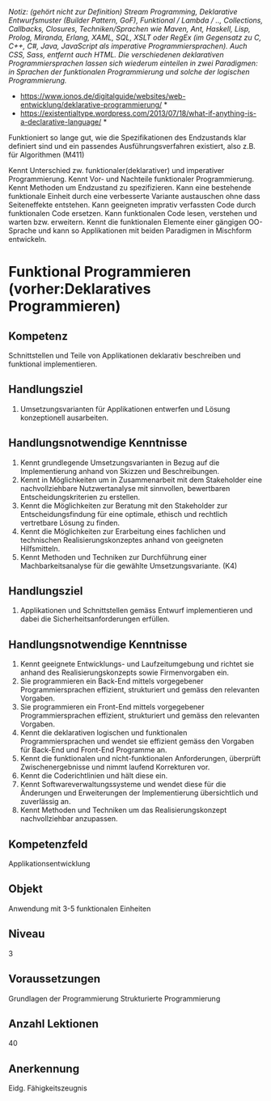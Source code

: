 *Notiz: (gehört nicht zur Definition)*
*Stream Programming, Deklarative Entwurfsmuster (Builder Pattern, GoF), Funktional / Lambda / .., Collections, Callbacks, Closures,* 
*Techniken/Sprachen wie Maven, Ant, Haskell, Lisp, Prolog, Miranda, Erlang, XAML, SQL, XSLT oder RegEx (im Gegensatz zu C, C++, C#, Java, JavaScript als imperative Programmiersprachen). Auch CSS, Sass, entfernt auch HTML.*
*Die verschiedenen deklarativen Programmiersprachen lassen sich wiederum einteilen in zwei Paradigmen: in Sprachen der funktionalen Programmierung und solche der logischen Programmierung.*
* https://www.ionos.de/digitalguide/websites/web-entwicklung/deklarative-programmierung/ *
* https://existentialtype.wordpress.com/2013/07/18/what-if-anything-is-a-declarative-language/ *

Funktioniert so lange gut, wie die Spezifikationen des Endzustands klar definiert sind und ein passendes Ausführungsverfahren existiert, also z.B. für Algorithmen (M411)

Kennt Unterschied zw. funktionaler(deklarativer) und imperativer Programmierung.
Kennt Vor- und Nachteile funktionaler Programmierung.
Kennt Methoden um Endzustand zu spezifizieren.
Kann eine bestehende funktionale Einheit durch eine verbesserte Variante austauschen ohne dass Seiteneffekte entstehen.
Kann geeigneten imprativ verfassten Code durch funktionalen Code ersetzen. 
Kann funktionalen Code lesen, verstehen und warten bzw. erweitern.
Kennt die funktionalen Elemente einer gängigen OO-Sprache und kann so Applikationen mit beiden Paradigmen in Mischform entwickeln.

# Funktional Programmieren (vorher:Deklaratives Programmieren)

## Kompetenz
Schnittstellen und Teile von Applikationen deklarativ beschreiben und funktional implementieren.

## Handlungsziel 
1. Umsetzungsvarianten für Applikationen entwerfen und Lösung konzeptionell ausarbeiten.

## Handlungsnotwendige Kenntnisse
1. Kennt grundlegende Umsetzungsvarianten in Bezug auf die Implementierung anhand von Skizzen und Beschreibungen.
  1. Kennt in Möglichkeiten um in Zusammenarbeit mit dem Stakeholder eine nachvollziehbare Nutzwertanalyse mit sinnvollen, bewertbaren Entscheidungskriterien zu erstellen.
  1. Kennt die Möglichkeiten zur Beratung mit den Stakeholder zur  Entscheidungsfindung für eine optimale, ethisch und rechtlich vertretbare Lösung zu finden.
  1. Kennt die Möglichkeiten zur Erarbeitung eines fachlichen und technischen Realisierungskonzeptes anhand von geeigneten Hilfsmitteln.
  1. Kennt Methoden und Techniken zur Durchführung einer Machbarkeitsanalyse für die gewählte Umsetzungsvariante. (K4)

## Handlungsziel
1. Applikationen und Schnittstellen gemäss Entwurf implementieren und dabei die Sicherheitsanforderungen erfüllen.

## Handlungsnotwendige Kenntnisse
1. Kennt geeignete Entwicklungs- und Laufzeitumgebung und richtet sie anhand des Realisierungskonzepts sowie Firmenvorgaben ein.
  1. Sie programmieren ein Back-End mittels vorgegebener Programmiersprachen effizient, strukturiert und gemäss den relevanten Vorgaben.
  1. Sie programmieren ein Front-End mittels vorgegebener Programmiersprachen effizient, strukturiert und gemäss den relevanten Vorgaben. 
  1. Kennt die deklarativen logischen und funktionalen Programmiersprachen und wendet sie effizient gemäss den Vorgaben für Back-End und Front-End Programme an. 
  1. Kennt die funktionalen und nicht-funktionalen Anforderungen, überprüft Zwischenergebnisse und nimmt laufend Korrekturen vor.
  1. Kennt die Coderichtlinien und hält diese ein.
  1. Kennt Softwareverwaltungssysteme und wendet diese für die Änderungen und Erweiterungen der Implementierung übersichtlich und zuverlässig an.
  1. Kennt Methoden und Techniken um das Realisierungskonzept nachvollziehbar anzupassen.

## Kompetenzfeld
Applikationsentwicklung

## Objekt
Anwendung mit 3-5 funktionalen Einheiten

## Niveau
3

## Voraussetzungen
Grundlagen der Programmierung
Strukturierte Programmierung

## Anzahl Lektionen
40

## Anerkennung
Eidg. Fähigkeitszeugnis
